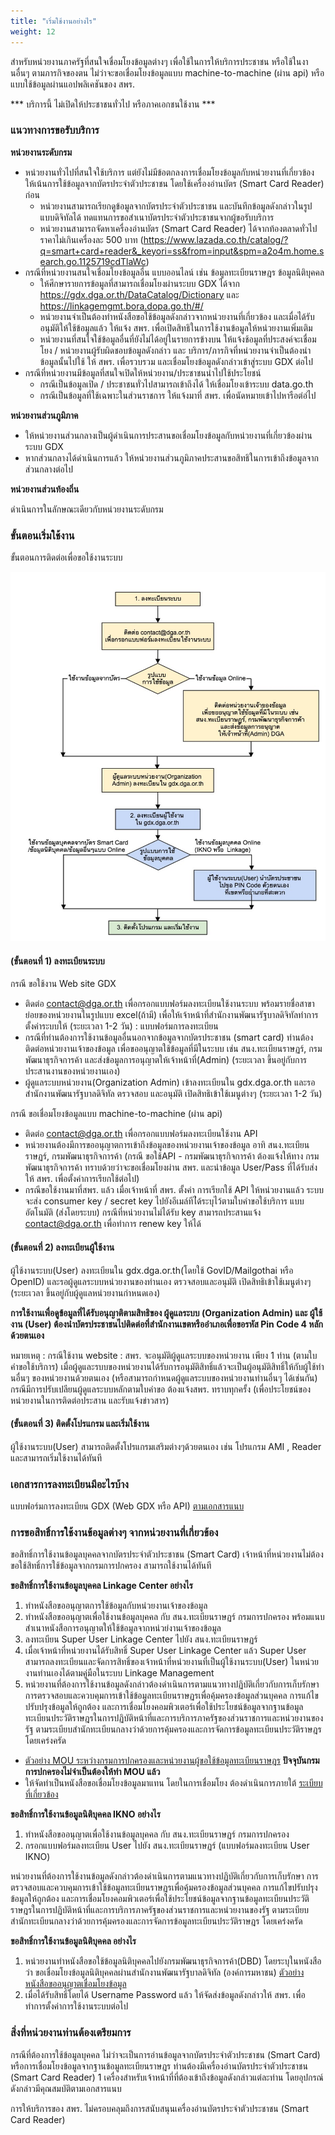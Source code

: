 ```yaml
---
title: "เริ่มใช้งานอย่างไร"
weight: 12
---
```


สำหรับหน่วยงานภาครัฐที่สนใจเชื่อมโยงข้อมูลต่างๆ เพื่อใช้ในการให้บริการประชาชน หรือใช้ในงานอื่นๆ ตามภารกิจของตน ไม่ว่าจะขอเชื่อมโยงข้อมูลแบบ machine-to-machine (ผ่าน api) หรือแบบใช้ข้อมูลผ่านแอปพลิเคชันของ สพร. 

*** บริการนี้ ไม่เปิดให้ประชาชนทั่วไป หรือภาคเอกชนใช้งาน ***

### แนวทางการขอรับบริการ
  
**หน่วยงานระดับกรม**

* หน่วยงานทั่วไปที่สนใจใช้บริการ แต่ยังไม่มีข้อตกลงการเชื่อมโยงข้อมูลกับหน่วยงานที่เกี่ยวข้อง ให้เน้นการใช้ข้อมูลจากบัตรประจำตัวประชาชน โดยใช้เครื่องอ่านบัตร (Smart Card Reader) ก่อน
  * หน่วยงานสามารถเรียกดูข้อมูลจากบัตรประจำตัวประชาชน และบันทึกข้อมูลดังกล่าวในรูปแบบดิจิทัลได้ ทดแทนการขอสำเนาบัตรประจำตัวประชาชนจากผู้ขอรับบริการ
  * หน่วยงานสามารถจัดหาเครื่องอ่านบัตร (Smart Card Reader) ได้จากท้องตลาดทั่วไป ราคาไม่เกินเครื่องละ 500 บาท (https://www.lazada.co.th/catalog/?q=smart+card+reader&_keyori=ss&from=input&spm=a2o4m.home.search.go.1125719cdTlaWc)
* กรณีที่หน่วยงานสนใจเชื่อมโยงข้อมูลอื่น แบบออนไลน์ เช่น ข้อมูลทะเบียนราษฎร ข้อมูลนิติบุคคล
  * ให้ศึกษารายการข้อมูลที่สามารถเชื่อมโยงผ่านระบบ GDX ได้จาก https://gdx.dga.or.th/DataCatalog/Dictionary และ https://linkagemgmt.bora.dopa.go.th/#/ 
  * หน่วยงานจำเป็นต้องทำหนังสือขอใช้ข้อมูลดังกล่าวจากหน่วยงานที่เกี่ยวข้อง และเมื่อได้รับอนุมัติให้ใช้ข้อมูลแล้ว ให้แจ้ง สพร. เพื่อเปิดสิทธิในการใช้งานข้อมูลให้หน่วยงานเพิ่มเติม
  * หน่วยงานที่สนใจใช้ข้อมูลอื่นที่ยังไม่ได้อยู่ในรายการข้างบน ให้แจ้งช้อมูลที่ประสงค์จะเชื่อมโยง / หน่วยงานผู้รับผิดชอบข้อมูลดังกล่าว และ บริการ/ภารกิจที่หน่วยงานจำเป็นต้องนำข้อมูลนั้นไปใช้ ให้ สพร. เพื่อรวบรวม และเชื่อมโยงข้อมูลดังกล่าวเข้าสู่ระบบ GDX ต่อไป
* กรณีที่หน่วยงานมีข้อมูลที่สนใจเปิดให้หน่วยงาน/ประชาชนนำไปใช้ประโยชน์
  * กรณีเป็นข้อมูลเปิด / ประชาชนทั่วไปสามารถเข้าถึงได้ ให้เชื่อมโยงเข้าระบบ data.go.th
  * กรณีเป็นข้อมูลที่ใช้เฉพาะในส่วนราชการ ให้แจ้งมาที่ สพร. เพื่อนัดหมายเข้าไปหารือต่อ่ไป

**หน่วยงานส่วนภูมิภาค**

* ให้หน่วยงานส่วนกลางเป็นผู้ดำเนินการประสานขอเชื่อมโยงข้อมูลกับหน่วยงานที่เกี่ยวข้องผ่านระบบ GDX
* หากส่วนกลางได้ดำเนินการแล้ว ให้หน่วยงานส่วนภูมิภาคประสานขอสิทธิในการเข้าถึงข้อมูลจากส่วนกลางต่อไป

**หน่วยงานส่วนท้องถิ่น**

ดำเนินการในลักษณะเดียวกับหน่วยงานระดับกรม

### ขั้นตอนเริ่มใช้งาน
  
ขั้นตอนการติดต่อเพื่อขอใช้งานระบบ

![ขั้นตอนการติดต่อเพื่อขอใช้งานระบบ](../../../assets/images/gdx/gdx-gettingstarted.jpg)

#### (ขั้นตอนที่ 1) ลงทะเบียนระบบ
  
กรณี ขอใช้งาน Web site GDX

* ติดต่อ contact@dga.or.th เพื่อกรอกแบบฟอร์มลงทะเบียนใช้งานระบบ พร้อมรายชื่อสาขาย่อยของหน่วยงานในรูปแบบ excel(ถ้ามี) เพื่อให้เจ้าหน้าที่สำนักงานพัฒนารัฐบาลดิจิทัลทำการตั้งค่าระบบให้ (ระยะเวลา 1-2 วัน) : แบบฟอร์มการลงทะเบียน
* กรณีที่ท่านต้องการใช้งานข้อมูลอื่นนอกจากข้อมูลจากบัตรประชาชน (smart card) ท่านต้องติดต่อหน่วยงานเจ้าของข้อมูล เพื่อขออนุญาตใช้ข้อมูลที่มีในระบบ เช่น สนง.ทะเบียนราษฏร์, กรมพัฒนาธุรกิจการค้า และส่งข้อมูลการอนุญาตให้เจ้าหน้าที่(Admin) (ระยะเวลา ขึ้นอยู่กับการประสานงานของหน่วยงานเอง)
* ผู้ดูแลระบบหน่วยงาน(Organization Admin) เข้าลงทะเบียนใน gdx.dga.or.th และรอสำนักงานพัฒนารัฐบาลดิจิทัล ตรวจสอบ และอนุมัติ เปิดสิทธิเข้าใช้เมนูต่างๆ (ระยะเวลา 1-2 วัน)

กรณี ขอเชื่อมโยงข้อมูลแบบ machine-to-machine (ผ่าน api)  

* ติดต่อ contact@dga.or.th เพื่อกรอกแบบฟอร์มลงทะเบียนใช้งาน API 
* หน่วยงานต้องมีการขออนุญาตการเข้าถึงข้อมูลของหน่วยงานเจ้าของข้อมูล อาทิ สนง.ทะเบียนราษฏร์, กรมพัฒนาธุรกิจการค้า (กรณี ขอใช้API - กรมพัฒนาธุรกิจการค้า ต้องแจ้งให้ทาง กรมพัฒนาธุรกิจการค้า ทราบด้วยว่าจะขอเชื่อมโยงผ่าน สพร. และนำข้อมูล User/Pass ที่ได้รับส่งให้ สพร. เพื่อตั้งค่าการเรียกใช้ต่อไป)
* กรณีขอใช้งานมาที่สพร. แล้ว เมื่อเจ้าหน้าที่ สพร. ตั้งค่า การเรียกใช้ API ให้หน่วยงานแล้ว ระบบจะส่ง consumer key / secret key ไปยังอีเมล์ทีไ่ด้ระบุไว้ตามใบคำขอใช้บริการ แบบอัตโนมัติ (ส่งโดยระบบ) กรณีที่หน่วยงานไม่ได้รับ key สามารถประสานแจ้ง contact@dga.or.th  เพื่อทำการ renew key ให้ได้

#### (ขั้นตอนที่ 2) ลงทะเบียนผู้ใช้งาน
  
ผู้ใช้งานระบบ(User) ลงทะเบียนใน gdx.dga.or.th(โดยใช้ GovID/Mailgothai หรือ OpenID) และรอผู้ดูแลระบบหน่วยงานของท่านเอง ตรวจสอบและอนุมัติ เปิดสิทธิเข้าใช้เมนูต่างๆ (ระยะเวลา ขึ้นอยู่กับผู้ดูแลหน่วยงานกำหนดเอง)

**การใช้งานเพื่อดูข้อมูลที่ได้รับอนุญาติตามสิทธิของ ผู้ดูแลระบบ (Organization Admin) และ ผู้ใช้งาน (User) ต้องนำบัตรประชาชนไปติดต่อที่สำนักงานเขตหรืออำเภอเพื่อขอรหัส Pin Code 4 หลักด้วยตนเอง**

หมายเหตุ : กรณีใช้งาน website : สพร. จะอนุมัติผู้ดูแลระบบของหน่วยงาน เพียง 1 ท่าน (ตามใบคำขอใช้บริการ) เมื่อผู้ดูและรบบของหน่วยงานได้รับการอนุมัติสิทธิ์แล้วจะเป็นผู้อนุมัติสิทธิ์ให้กับผู้ใช้ท่านอื่นๆ ของหน่วยงานด้วยตนเอง (หรือสามารถกำหนดผู้ดูแลระบบของหน่วยงานท่านอื่นๆ ได้เช่นกัน) กรณีมีการปรับเปลียนผู้ดูแลระบบหลักตามใบคำขอ ต้องแจ้งสพร. ทราบทุกครั้ง (เพื่อประโยชน์ของหน่วยงานในการติดต่อประสาน และรับแจ้งข่าวสาร)

#### (ขั้นตอนที่ 3) ติดตั้งโปรแกรม และเริ่มใช้งาน
  
ผู้ใช้งานระบบ(User) สามารถติดตั้งโปรแกรมเสริมต่างๆด้วยตนเอง เช่น โปรแกรม AMI , Reader และสามารถเริ่มใช้งานได้ทันที

### เอกสารการลงทะเบียนมีอะไรบ้าง
  
แบบฟอร์มการลงทะเบียน GDX (Web GDX หรือ API) [ตามเอกสารแนบ](../../../assets/files/FM-C17-016-Rev.2-GDX.pdf)

### การขอสิทธิ์การใช้งานข้อมูลต่างๆ จากหน่วยงานที่เกี่ยวข้อง
  
ขอสิทธิ์การใช้งานข้อมูลบุคคลจากบัตรประจำตัวประชาชน (Smart Card)
เจ้าหน้าที่หน่วยงานไม่ต้องขอใช้สิทธิ์การใช้ข้อมูลจากกรมการปกครอง สามารถใช้งานได้ทันที

**ขอสิทธิ์การใช้งานข้อมูลบุคคล Linkage Center อย่างไร**

1. ทำหนังสือขออนุญาตการใช้ข้อมูลกับหน่วยงานเจ้าของข้อมูล
2. ทำหนังสือขออนุญาตเพื่อใช้งานข้อมูลบุคคล กับ สนง.ทะเบียนราษฏร์ กรมการปกครอง พร้อมแนบสำเนาหนังสือการอนุญาตให้ใช้ข้อมูลจากหน่วย่งานเจ้าของข้อมูล
3. ลงทะเบียน Super User Linkage Center ไปยัง สนง.ทะเบียนราษฏร์
4. เมื่อเจ้าหน้าที่หน่วยงานได้รับสิทธิ์ Super User Linkage Center แล้ว Super User สามารถลงทะเบียนและจัดการสิทธิ์ของเจ้าหน้าที่หน่วยงานที่เป็นผู้ใช้งานระบบ(User) ในหน่วยงานท่านเองได้ตามคู่มือในระบบ Linkage Management
5. หน่วยงานที่ต้องการใช้งานข้อมูลดังกล่าวต้องดำเนินการตามแนวทางปฏิบัติเกี่ยวกับการเก็บรักษา การตรวจสอบและควบคุมการเข้าใช้ข้อมูลทะเบียนราษฏรเพื่อคุ้มครองข้อมูลส่วนบุคคล การแก้ไขปรับปรุงข้อมูลให้ถูกต้อง และการเชื่อมโยงคอมพิวเตอร์เพื่อใช้ประโยชน์ข้อมูลจากฐานข้อมูลทะเบียนประวัติราษฎรในการปฏิบัติหน้าที่และการบริการภาครัฐของส่วนราชการและหน่วยงานของรัฐ ตามระเบียบสำนักทะเบียนกลางว่าด้วยการคุ้มครองและการจัดการข้อมูลทะเบียนประวัติราษฎร โดยเคร่งครัด

* [ตัวอย่าง MOU ระหว่างกรมการปกครองและหน่วยงานผู้ขอใช้ข้อมูลทะเบียนราษฎร](/files/20180920113012.pdf) **ปัจจุบันกรมการปกครองไม่จำเป็นต้องให้ทำ MOU แล้ว**
* ให้จัดทำเป็นหนังสือขอเชื่อมโยงข้อมูลมาแทน โดยในการเชื่อมโยง ต้องดำเนินการภายใต้ [ระเบียบที่เกี่ยวข้อง](/files/ppt_สาระสำคัญของระเบียบสำนักทะเบียนกลาง_ฉบับใหม่.pdf)

**ขอสิทธิ์การใช้งานข้อมูลนิติบุคคล IKNO อย่างไร**

1. ทำหนังสือขออนุญาตเพื่อใช้งานข้อมูลบุคคล กับ สนง.ทะเบียนราษฏร์ กรมการปกครอง
2. กรอกแบบฟอร์มลงทะเบียน User ไปยัง สนง.ทะเบียนราษฏร์ (แบบฟอร์มลงทะเบียน User IKNO)

หน่วยงานที่ต้องการใช้งานข้อมูลดังกล่าวต้องดำเนินการตามแนวทางปฏิบัติเกี่ยวกับการเก็บรักษา การตรวจสอบและควบคุมการเข้าใช้ข้อมูลทะเบียนราษฏรเพื่อคุ้มครองข้อมูลส่วนบุคคล การแก้ไขปรับปรุงข้อมูลให้ถูกต้อง และการเชื่อมโยงคอมพิวเตอร์เพื่อใช้ประโยชน์ข้อมูลจากฐานข้อมูลทะเบียนประวัติราษฎรในการปฏิบัติหน้าที่และการบริการภาครัฐของส่วนราชการและหน่วยงานของรัฐ ตามระเบียบสำนักทะเบียนกลางว่าด้วยการคุ้มครองและการจัดการข้อมูลทะเบียนประวัติราษฎร โดยเคร่งครัด

**ขอสิทธิ์การใช้งานข้อมูลนิติบุคคล อย่างไร**

1. หน่วยงานทำหนังสือขอใช้ข้อมูลนิติบุคคลไปยังกรมพัฒนาธุรกิจการค้า(DBD) โดยระบุในหนังสือว่า ขอเชื่อมโยงข้อมูลนิติบุคคลผ่านสำนักงานพัฒนารัฐบาลดิจิทัล (องค์การมหาชน) [ตัวอย่างหนังสือขออนุญาตเชื่อมโยงข้อมูล](/files/หนังสือขออนุญาตเชื่อมโยงข้อมูลกรมพัฒนาธุรกิจการค้า.pdf)
2. เมื่อได้รับสิทธิ์โดยได้ Username Password แล้ว ให้จัดส่งข้อมูลดังกล่าวให้ สพร. เพื่อทำการตั้งค่าการใช้งานระบบต่อไป

### สิ่งที่หน่วยงานท่านต้องเตรียมการ
  
กรณีที่ต้องการใช้ข้อมูลบุคคล ไม่ว่าจะเป็นการอ่านข้อมูลจากบัตรประจำตัวประชาชน (Smart Card) หรือการเชื่อมโยงข้อมูลจากฐานข้อมูลทะเบียนราษฎร ท่านต้องมีเครื่องอ่านบัตรประจำตัวประชาชน (Smart Card Reader) 1 เครื่องสำหรับเจ้าหน้าที่ที่ต้องเข้าถึงข้อมูลดังกล่าวแต่ละท่าน โดยอุปกรณ์ดังกล่าวมีคุณสมบัติตามเอกสารแนบ

การให้บริการของ สพร. ไม่ครอบคลุมถึงการสนับสนุนเครื่องอ่านบัตรประจำตัวประชาชน (Smart Card Reader)